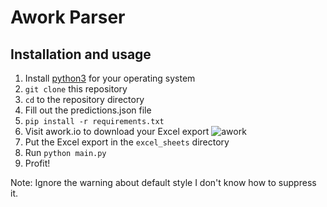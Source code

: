# Awork Parser

## Installation and usage
1. Install [python3](https://www.python.org/) for your operating system
2. `git clone` this repository
3. `cd` to the repository directory
4. Fill out the predictions.json file
5. `pip install -r requirements.txt`
6. Visit awork.io to download your Excel export
    ![awork](https://i.imgur.com/ekQzlcJ.png)
7. Put the Excel export in the `excel_sheets` directory
8. Run `python main.py`
9. Profit!

Note: Ignore the warning about default style I don't know how to suppress it.

